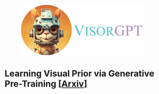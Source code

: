 <div align=center>
<img src="visorgpt_title.png" width="400">
</div>

# Learning Visual Prior via Generative Pre-Training [[Arxiv]()]

